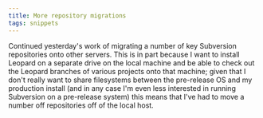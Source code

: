 ```yaml
---
title: More repository migrations
tags: snippets
---
```


Continued yesterday's work of migrating a number of key Subversion repositories onto other servers. This is in part because I want to install Leopard on a separate drive on the local machine and be able to check out the Leopard branches of various projects onto that machine; given that I don't really want to share filesystems between the pre-release OS and my production install (and in any case I'm even less interested in running Subversion on a pre-release system) this means that I've had to move a number off repositories off of the local host.
